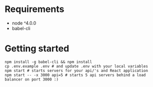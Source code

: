 # Requirements

* node ^4.0.0
* babel-cli

# Getting started

```
npm install -g babel-cli && npm install
cp .env.example .env # and update .env with your local variables
npm start # starts servers for your api/'s and React application
npm start -- -x 3000 api=5 # starts 5 api servers behind a load balancer on port 3000 :)
```
